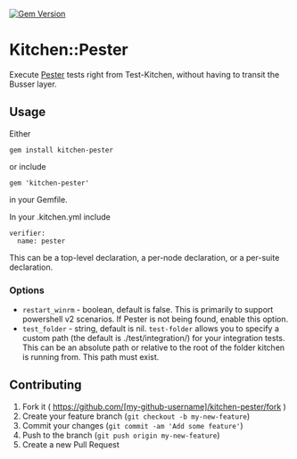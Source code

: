 [![Gem Version](https://badge.fury.io/rb/kitchen-pester.svg)](http://badge.fury.io/rb/kitchen-pester)
# Kitchen::Pester

Execute [Pester](https://github.com/pester/Pester) tests right from Test-Kitchen, without having to transit the Busser layer.

## Usage

Either
```
gem install kitchen-pester
```
or include
```
gem 'kitchen-pester'
```
in your Gemfile.

In your .kitchen.yml include
```
verifier:
  name: pester
```
This can be a top-level declaration, a per-node declaration, or a per-suite declaration.

### Options

* `restart_winrm` - boolean, default is false.  This is primarily to support powershell v2 scenarios.  If Pester is not being found, enable this option.
* `test_folder` - string, default is nil.  `test-folder` allows you to specify a custom path (the default is ./test/integration/) for your integration tests.  This can be an absolute path or relative to the root of the folder kitchen is running from.  This path must exist.

## Contributing

1. Fork it ( https://github.com/[my-github-username]/kitchen-pester/fork )
2. Create your feature branch (`git checkout -b my-new-feature`)
3. Commit your changes (`git commit -am 'Add some feature'`)
4. Push to the branch (`git push origin my-new-feature`)
5. Create a new Pull Request
